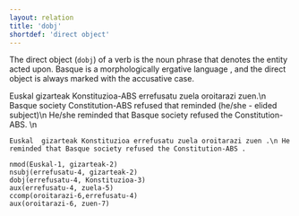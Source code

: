 ```yaml
---
layout: relation
title: 'dobj'
shortdef: 'direct object'
---
```


The direct object (`dobj`) of a verb is the noun phrase that denotes the entity acted upon. Basque is a morphologically ergative language , and the direct object is always marked with the accusative case. 

Euskal	gizarteak Konstituzioa-ABS errefusatu zuela oroitarazi zuen.\n
Basque society   Constitution-ABS   refused  that      reminded    (he/she - elided subject)\n
He/she reminded that Basque society refused the Constitution-ABS. \n
 
~~~ sdparse
Euskal	gizarteak Konstituzioa errefusatu zuela oroitarazi zuen .\n He reminded that Basque society refused the Constitution-ABS . 

nmod(Euskal-1, gizarteak-2)
nsubj(errefusatu-4, gizarteak-2)
dobj(errefusatu-4, Konstituzioa-3)
aux(errefusatu-4, zuela-5)
ccomp(oroitarazi-6,errefusatu-4)
aux(oroitarazi-6, zuen-7)
~~~


